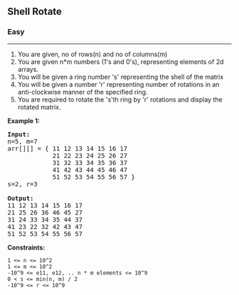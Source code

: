 ## Shell Rotate

### Easy
***

1. You are given, no of rows(n) and no of columns(m)
2. You are given n\*m numbers (1's and 0's), representing elements of 2d arrays.
3. You will be given a ring number 's' representing the shell of the matrix
4. You will be given a number 'r' representing number of rotations in an anti-clockwise manner of the specified ring.
5. You are required to rotate the 's'th ring by 'r' rotations and display the rotated matrix.

**Example 1:**
<pre>
<b>Input: </b>
n=5, m=7
arr[][] = { 11 12 13 14 15 16 17 
            21 22 23 24 25 26 27 
            31 32 33 34 35 36 37 
            41 42 43 44 45 46 47 
            51 52 53 54 55 56 57 } 
s=2, r=3

<b>Output: </b>
11 12 13 14 15 16 17
21 25 26 36 46 45 27
31 24 33 34 35 44 37
41 23 22 32 42 43 47
51 52 53 54 55 56 57
</pre>

**Constraints:**
```
1 <= n <= 10^2
1 <= m <= 10^2
-10^9 <= e11, e12, .. n * m elements <= 10^9
0 < s <= min(n, m) / 2
-10^9 <= r <= 10^9
```
